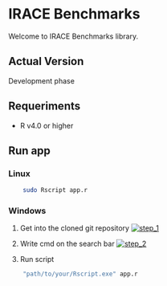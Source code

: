 # IRACE Benchmarks

Welcome to IRACE Benchmarks library.

## Actual Version

Development phase

## Requeriments

 - R v4.0 or higher
 
## Run app

### Linux

```sh
    sudo Rscript app.r
```

### Windows

1. Get into the cloned git repository
[![step_1](https://i.ibb.co/wLvrWvq/path-to-repository.png)](https://i.ibb.co/wLvrWvq/path-to-repository.png)
2. Write cmd on the search bar
[![step_2](https://i.ibb.co/Fn6VVdd/image.png)](https://i.ibb.co/Fn6VVdd/image.png)

3. Run script
```sh
    "path/to/your/Rscript.exe" app.r
```
